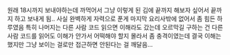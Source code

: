 원래 18시까지 보내야하는데 까먹어서 
그냥 이렇게 된 김에 끝까지 해보자 싶어서 끝까지 하고 보내게 됨..
사실 완벽하게 자력으로 푼게 마지막 요리사밖에 없어서 좀 힘든 하루였음
특히 나머지는 다른 사람 코드 읽으면 이해라도 갔는데
오르막길 구하는 건 다른 사람 코드를 읽어도 이해가 안가서 
어떡해야 할지 몰라서 좀 충격이였는데 결국 이해는 했지만
그냥 보이는 걸로만 접근하면 안된다는 걸 깨달음... 